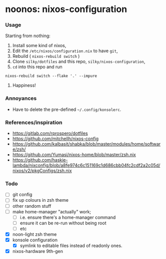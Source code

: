 # noonos: nixos-configuration

### Usage

Starting from nothing:

1. Install some kind of nixos,
1. Edit the `/etc/nixos/configuration.nix` to have `git`,
1. Rebuild ( `nixos-rebuild switch` )
1. Clone `silky/dotfiles` and this repo, `silky/nixos-configuration`,
1. `cd` into this repo and run
  ```
  nixos-rebuild switch --flake '.' --impure
  ```
1. Happiness!


### Annoyances

- Have to delete the pre-defined `~/.config/konsolerc`.


### References/inspiration

- <https://gitlab.com/rprospero/dotfiles>
- <https://github.com/mitchellh/nixos-config>
- <https://github.com/kalbasit/shabka/blob/master/modules/home/software/zsh/>
- <https://github.com/Yumasi/nixos-home/blob/master/zsh.nix>
- <https://github.com/haskie-lambda/nixconfig/blob/a8fe974c6c151169c1d686cbb04fc2cdf2a2c05d/nixos/v2/pkgConfigs/zsh.nix>


### Todo

- [ ] git config
- [ ] fix up colours in zsh theme
- [ ] other random stuff
- [ ] make home-manager "actually" work;
  - [ ] i.e. ensure there's a home-manager command
  - [ ] ensure it can be re-run without being root
  - [ ] etc
- [x] noon-light zsh theme
- [x] konsole configuration
  - [x] symlink to editable files instead of readonly ones.
- [x] nixos-hardware 9th-gen
